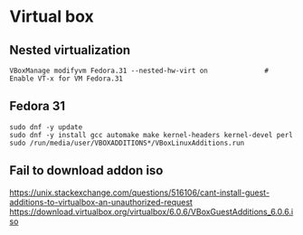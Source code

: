# Virtual box

## Nested virtualization

~~~
VBoxManage modifyvm Fedora.31 --nested-hw-virt on              # Enable VT-x for VM Fedora.31
~~~


## Fedora 31

~~~
sudo dnf -y update
sudo dnf -y install gcc automake make kernel-headers kernel-devel perl
sudo /run/media/user/VBOXADDITIONS*/VBoxLinuxAdditions.run
~~~


## Fail to download addon iso

https://unix.stackexchange.com/questions/516106/cant-install-guest-additions-to-virtualbox-an-unauthorized-request
https://download.virtualbox.org/virtualbox/6.0.6/VBoxGuestAdditions_6.0.6.iso
